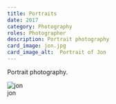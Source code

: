 ```yaml
---
title: Portraits
date: 2017
category: Photography
roles: Photographer
description: Portrait photography
card_image: jon.jpg
card_image_alt:  Portrait of Jon
---
```


Portrait photography.

<div class="gallery">
    <div class="gallery-item">
        <img src="/static/media/portraits/jon-flowers.jpg" alt="jon">
        <div class="caption">jon</div>
    </div>
</div>

